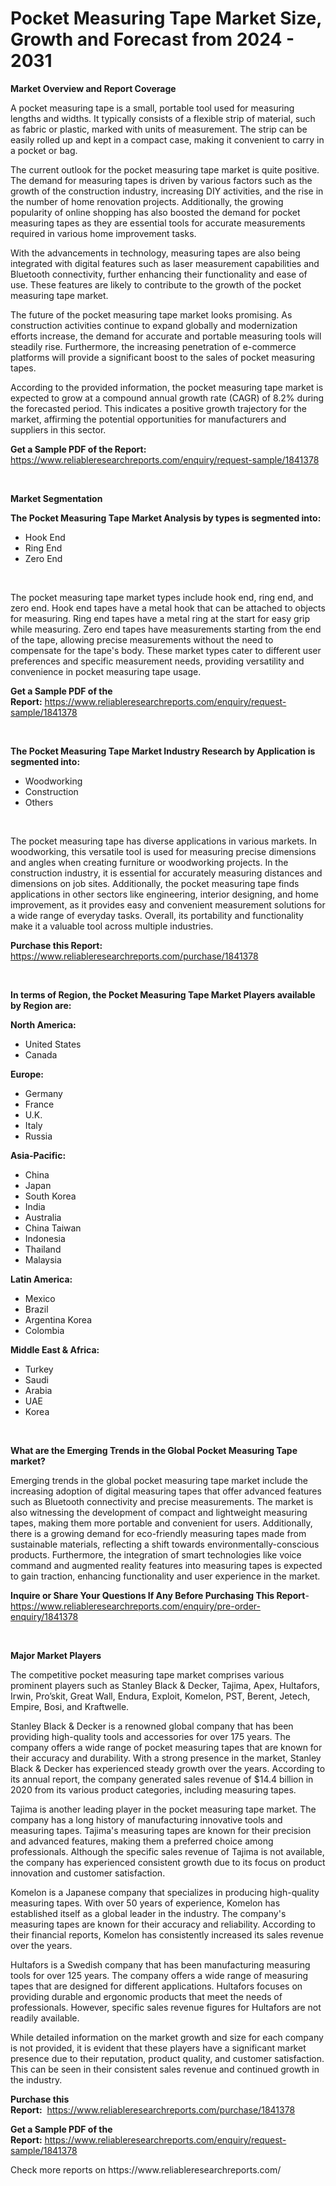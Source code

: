 <p><h1>Pocket Measuring Tape Market Size, Growth and Forecast from 2024 - 2031</h1></p><p><strong>Market Overview and Report Coverage</strong></p>
<p><p>A pocket measuring tape is a small, portable tool used for measuring lengths and widths. It typically consists of a flexible strip of material, such as fabric or plastic, marked with units of measurement. The strip can be easily rolled up and kept in a compact case, making it convenient to carry in a pocket or bag.</p><p>The current outlook for the pocket measuring tape market is quite positive. The demand for measuring tapes is driven by various factors such as the growth of the construction industry, increasing DIY activities, and the rise in the number of home renovation projects. Additionally, the growing popularity of online shopping has also boosted the demand for pocket measuring tapes as they are essential tools for accurate measurements required in various home improvement tasks.</p><p>With the advancements in technology, measuring tapes are also being integrated with digital features such as laser measurement capabilities and Bluetooth connectivity, further enhancing their functionality and ease of use. These features are likely to contribute to the growth of the pocket measuring tape market.</p><p>The future of the pocket measuring tape market looks promising. As construction activities continue to expand globally and modernization efforts increase, the demand for accurate and portable measuring tools will steadily rise. Furthermore, the increasing penetration of e-commerce platforms will provide a significant boost to the sales of pocket measuring tapes.</p><p>According to the provided information, the pocket measuring tape market is expected to grow at a compound annual growth rate (CAGR) of 8.2% during the forecasted period. This indicates a positive growth trajectory for the market, affirming the potential opportunities for manufacturers and suppliers in this sector.</p></p>
<p><strong>Get a Sample PDF of the Report:</strong> <a href="https://www.reliableresearchreports.com/enquiry/request-sample/1841378">https://www.reliableresearchreports.com/enquiry/request-sample/1841378</a></p>
<p>&nbsp;</p>
<p><strong>Market Segmentation</strong></p>
<p><strong>The Pocket Measuring Tape Market Analysis by types is segmented into:</strong></p>
<p><ul><li>Hook End</li><li>Ring End</li><li>Zero End</li></ul></p>
<p>&nbsp;</p>
<p><p>The pocket measuring tape market types include hook end, ring end, and zero end. Hook end tapes have a metal hook that can be attached to objects for measuring. Ring end tapes have a metal ring at the start for easy grip while measuring. Zero end tapes have measurements starting from the end of the tape, allowing precise measurements without the need to compensate for the tape's body. These market types cater to different user preferences and specific measurement needs, providing versatility and convenience in pocket measuring tape usage.</p></p>
<p><strong>Get a Sample PDF of the Report:</strong>&nbsp;<a href="https://www.reliableresearchreports.com/enquiry/request-sample/1841378">https://www.reliableresearchreports.com/enquiry/request-sample/1841378</a></p>
<p>&nbsp;</p>
<p><strong>The Pocket Measuring Tape Market Industry Research by Application is segmented into:</strong></p>
<p><ul><li>Woodworking</li><li>Construction</li><li>Others</li></ul></p>
<p>&nbsp;</p>
<p><p>The pocket measuring tape has diverse applications in various markets. In woodworking, this versatile tool is used for measuring precise dimensions and angles when creating furniture or woodworking projects. In the construction industry, it is essential for accurately measuring distances and dimensions on job sites. Additionally, the pocket measuring tape finds applications in other sectors like engineering, interior designing, and home improvement, as it provides easy and convenient measurement solutions for a wide range of everyday tasks. Overall, its portability and functionality make it a valuable tool across multiple industries.</p></p>
<p><strong>Purchase this Report:</strong>&nbsp; <a href="https://www.reliableresearchreports.com/purchase/1841378">https://www.reliableresearchreports.com/purchase/1841378</a></p>
<p>&nbsp;</p>
<p><strong>In terms of Region, the Pocket Measuring Tape Market Players available by Region are:</strong></p>
<p>
    <p> <strong> North America: </strong>
        <ul>
            <li>United States</li>
            <li>Canada</li>
        </ul>
        </p> 
    <p> <strong> Europe: </strong>
        <ul>
            <li>Germany</li>
            <li>France</li>
            <li>U.K.</li>
            <li>Italy</li>
            <li>Russia</li>
        </ul>
        </p> 
    <p> <strong> Asia-Pacific: </strong>
        <ul>
            <li>China</li>
            <li>Japan</li>
            <li>South Korea</li>
            <li>India</li>
            <li>Australia</li>
            <li>China Taiwan</li>
            <li>Indonesia</li>
            <li>Thailand</li>
            <li>Malaysia</li>
        </ul>
        </p> 
    <p> <strong> Latin America: </strong>
        <ul>
            <li>Mexico</li>
            <li>Brazil</li>
            <li>Argentina Korea</li>
            <li>Colombia</li>
        </ul>
        </p> 
    <p> <strong> Middle East & Africa: </strong>
        <ul>
            <li>Turkey</li>
            <li>Saudi</li>
            <li>Arabia</li>
            <li>UAE</li>
            <li>Korea</li>
        </ul>
    </p>
    </p>
<p>&nbsp;</p>
<p><strong>What are the Emerging Trends in the Global Pocket Measuring Tape market?</strong></p>
<p><p>Emerging trends in the global pocket measuring tape market include the increasing adoption of digital measuring tapes that offer advanced features such as Bluetooth connectivity and precise measurements. The market is also witnessing the development of compact and lightweight measuring tapes, making them more portable and convenient for users. Additionally, there is a growing demand for eco-friendly measuring tapes made from sustainable materials, reflecting a shift towards environmentally-conscious products. Furthermore, the integration of smart technologies like voice command and augmented reality features into measuring tapes is expected to gain traction, enhancing functionality and user experience in the market.</p></p>
<p><strong>Inquire or Share Your Questions If Any Before Purchasing This Report</strong>- <a href="https://www.reliableresearchreports.com/enquiry/pre-order-enquiry/1841378">https://www.reliableresearchreports.com/enquiry/pre-order-enquiry/1841378</a></p>
<p>&nbsp;</p>
<p><strong>Major Market Players</strong></p>
<p><p>The competitive pocket measuring tape market comprises various prominent players such as Stanley Black & Decker, Tajima, Apex, Hultafors, Irwin, Pro’skit, Great Wall, Endura, Exploit, Komelon, PST, Berent, Jetech, Empire, Bosi, and Kraftwelle. </p><p>Stanley Black & Decker is a renowned global company that has been providing high-quality tools and accessories for over 175 years. The company offers a wide range of pocket measuring tapes that are known for their accuracy and durability. With a strong presence in the market, Stanley Black & Decker has experienced steady growth over the years. According to its annual report, the company generated sales revenue of $14.4 billion in 2020 from its various product categories, including measuring tapes.</p><p>Tajima is another leading player in the pocket measuring tape market. The company has a long history of manufacturing innovative tools and measuring tapes. Tajima's measuring tapes are known for their precision and advanced features, making them a preferred choice among professionals. Although the specific sales revenue of Tajima is not available, the company has experienced consistent growth due to its focus on product innovation and customer satisfaction.</p><p>Komelon is a Japanese company that specializes in producing high-quality measuring tapes. With over 50 years of experience, Komelon has established itself as a global leader in the industry. The company's measuring tapes are known for their accuracy and reliability. According to their financial reports, Komelon has consistently increased its sales revenue over the years.</p><p>Hultafors is a Swedish company that has been manufacturing measuring tools for over 125 years. The company offers a wide range of measuring tapes that are designed for different applications. Hultafors focuses on providing durable and ergonomic products that meet the needs of professionals. However, specific sales revenue figures for Hultafors are not readily available.</p><p>While detailed information on the market growth and size for each company is not provided, it is evident that these players have a significant market presence due to their reputation, product quality, and customer satisfaction. This can be seen in their consistent sales revenue and continued growth in the industry.</p></p>
<p><strong>Purchase this Report:</strong>&nbsp;&nbsp;<a href="https://www.reliableresearchreports.com/purchase/1841378">https://www.reliableresearchreports.com/purchase/1841378</a></p>
<p></p>
<p><strong>Get a Sample PDF of the Report:</strong>&nbsp;<a href="https://www.reliableresearchreports.com/enquiry/request-sample/1841378">https://www.reliableresearchreports.com/enquiry/request-sample/1841378</a></p>
<p>Check more reports on https://www.reliableresearchreports.com/</p>
